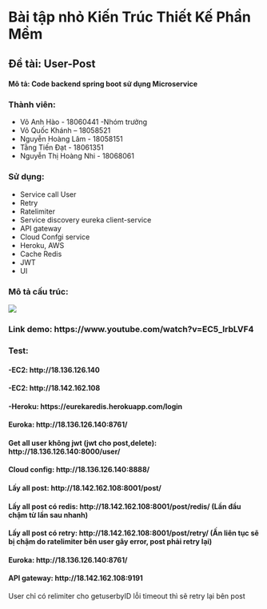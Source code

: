 <h1>Bài tập nhỏ Kiến Trúc Thiết Kế Phần Mềm</h2>
<h2>Đề tài: User-Post</h4>
<h4>Mô tả: Code backend spring boot sử dụng Microservice</h4>
<h3>Thành viên:</h3>
<ul>
    <li>Võ Anh Hào - 18060441 -Nhóm trưởng</li>
    <li>Võ Quốc Khánh – 18058521</li>
    <li>Nguyễn Hoàng Lâm - 18058151</li>
    <li>Tằng Tiến Đạt - 18061351</li>
    <li>Nguyễn Thị Hoàng Nhi - 18068061</li>
</ul>
<h3>Sử dụng:</h3>
<ul>
    <li>Service call User</li>
    <li>Retry</li>
    <li>Ratelimiter</li>
    <li>Service discovery eureka client-service</li>
    <li>API gateway</li>
    <li>Cloud Confgi service</li>
    <li>Heroku, AWS</li>
    <li>Cache Redis</li>
    <li>JWT</li>
    <li>UI</li>
</ul>
 <h3>Mô tả cấu trúc:</h3>
 <img stype="width:100%" src="https://f20-group-zf.zdn.vn/8ec1002bfecf119148de/3234134756995282069"/>

<h3>Link demo: https://www.youtube.com/watch?v=EC5_lrbLVF4</h3>
<h3>Test:</h3>
<h4>-EC2: http://18.136.126.140</h4>
<h4>-EC2: http://18.142.162.108</h4>
<h4>-Heroku: https://eurekaredis.herokuapp.com/login</h4>
<h4>Euroka: http://18.136.126.140:8761/</h4>
<h4>Get all user không jwt (jwt cho post,delete): http://18.136.126.140:8000/user/</h4>
<h4>Cloud config: http://18.136.126.140:8888/</h4>
<h4>Lấy all post: http://18.142.162.108:8001/post/</h4>
<h4>Lấy all post có redis: http://18.142.162.108:8001/post/redis/ (Lần đầu chậm từ lần sau nhanh)</h4>
<h4>Lấy all post có retry: http://18.142.162.108:8001/post/retry/ (Ấn liên tục sẽ bị chậm do ratelimiter bên user gây error, post phải retry lại)</h4>
<h4>Euroka: http://18.136.126.140:8761/</h4>
<h4>API gateway: http://18.142.162.108:9191</h4>

User chỉ có relimiter cho getuserbyID lỗi timeout thì sẽ retry lại bên post

